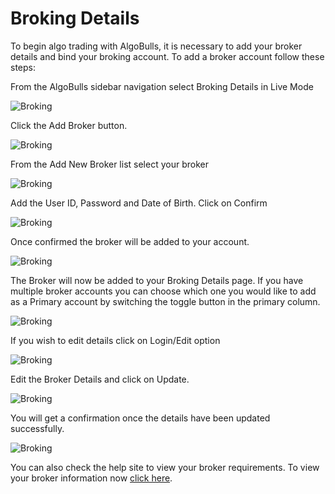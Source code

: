 # Broking Details

To begin algo trading with AlgoBulls, it is necessary to add your broker details and bind your broking account. To add a broker account follow these steps: 

From the AlgoBulls sidebar navigation select Broking Details in Live Mode 

![Broking](imgs/broker1.png)

Click the Add Broker button. 

![Broking](imgs/broker2.png)

From the Add New Broker list select your broker 

![Broking](imgs/broker3.png)

Add the User ID, Password and Date of Birth. Click on Confirm 

![Broking](imgs/broker4.png)

Once confirmed the broker will be added to your account. 

![Broking](imgs/broker5.png)

The Broker will now be added to your Broking Details page. If you have multiple broker accounts you can choose which one you would like to add as a Primary account by switching the toggle button in the primary column. 

![Broking](imgs/broker6.png)

If you wish to edit details click on Login/Edit option  

![Broking](imgs/broker7.png)

Edit the Broker Details and click on Update. 

![Broking](imgs/broker8.png)

You will get a confirmation once the details have been updated successfully. 

![Broking](imgs/broker9.png)

You can also check the help site to view your broker requirements. To view your broker information now [click here](../archive_v1/member/faq.md). 


